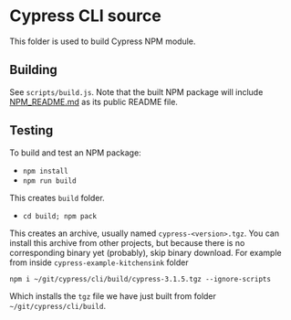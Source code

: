 # Cypress CLI source

This folder is used to build Cypress NPM module.

## Building

See `scripts/build.js`. Note that the built NPM package will include [NPM_README.md](NPM_README.md) as its public README file.

## Testing

To build and test an NPM package:

- `npm install`
- `npm run build`

This creates `build` folder.

- `cd build; npm pack`

This creates an archive, usually named `cypress-<version>.tgz`. You can install this archive from other projects, but because there is no corresponding binary yet (probably), skip binary download. For example from inside `cypress-example-kitchensink` folder

```shell
npm i ~/git/cypress/cli/build/cypress-3.1.5.tgz --ignore-scripts
```

Which installs the `tgz` file we have just built from folder `~/git/cypress/cli/build`.
